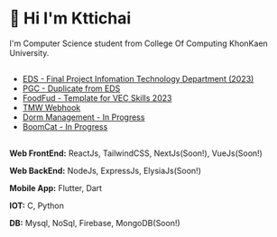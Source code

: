 
# 👋 Hi I'm Kttichai


I'm Computer Science student from College Of Computing KhonKaen University. 


## <Repo/>
 - [EDS - Final Project Infomation Technology Department (2023)](https://github.com/KTCRSW/EDS)
 - [PGC - Duplicate from EDS](https://github.com/KTCRSW/ProgressChart)
 - [FoodFud - Template for VEC Skills 2023](https://github.com/KTCRSW/FOODFUD)
 - [TMW Webhook](https://github.com/KTCRSW/TruemoneyWallet-Webhook)
 - [Dorm Management - In Progress](https://github.com/KTCRSW/DormManagement)
 - [BoomCat - In Progress](https://github.com/KTCRSW/boomcat)

 




## <Tech Stack/>

**Web FrontEnd:** ReactJs, TailwindCSS, NextJs(Soon!), VueJs(Soon!)

**Web BackEnd:** NodeJs, ExpressJs, ElysiaJs(Soon!)

**Mobile App:** Flutter, Dart

**IOT:** C, Python

**DB:** Mysql, NoSql, Firebase, MongoDB(Soon!)

